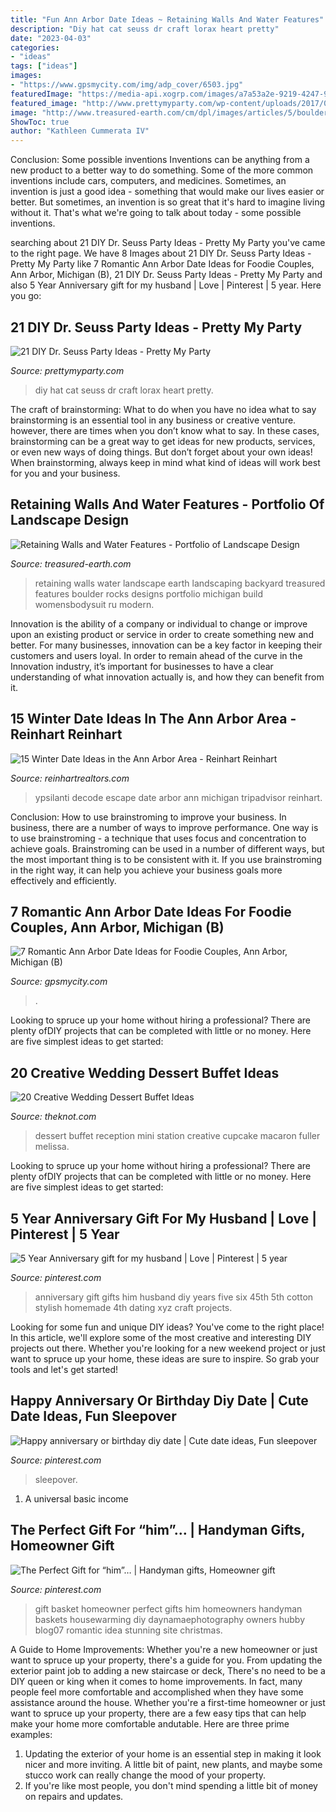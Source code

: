 ```yaml
---
title: "Fun Ann Arbor Date Ideas ~ Retaining Walls And Water Features"
description: "Diy hat cat seuss dr craft lorax heart pretty"
date: "2023-04-03"
categories:
- "ideas"
tags: ["ideas"]
images:
- "https://www.gpsmycity.com/img/adp_cover/6503.jpg"
featuredImage: "https://media-api.xogrp.com/images/a7a53a2e-9219-4247-9147-d894577be239~rs_768.h"
featured_image: "http://www.prettymyparty.com/wp-content/uploads/2017/02/diy-cat-in-the-hat-headband.jpg"
image: "http://www.treasured-earth.com/cm/dpl/images/articles/5/boulder-wall-milford-downto.jpg"
ShowToc: true
author: "Kathleen Cummerata IV"
---
```



Conclusion: Some possible inventions
Inventions can be anything from a new product to a better way to do something. Some of the more common inventions include cars, computers, and medicines. Sometimes, an invention is just a good idea - something that would make our lives easier or better. But sometimes, an invention is so great that it's hard to imagine living without it. That's what we're going to talk about today - some possible inventions.

	

		
searching about 21 DIY Dr. Seuss Party Ideas - Pretty My Party you've came to the right page. We have 8 Images about 21 DIY Dr. Seuss Party Ideas - Pretty My Party like 7 Romantic Ann Arbor Date Ideas for Foodie Couples, Ann Arbor, Michigan (B), 21 DIY Dr. Seuss Party Ideas - Pretty My Party and also 5 Year Anniversary gift for my husband | Love | Pinterest | 5 year. Here you go:
		
    
## 21 DIY Dr. Seuss Party Ideas - Pretty My Party

<img loading=lazy src="http://www.prettymyparty.com/wp-content/uploads/2017/02/diy-cat-in-the-hat-headband.jpg" onerror="this.onerror=null;this.src='https://tse1.mm.bing.net/th?id=OIP.BEaP3f8bOwAMcIyPpNr-AQHaNG&amp;pid=15.1';" alt="21 DIY Dr. Seuss Party Ideas - Pretty My Party">

_Source: prettymyparty.com_

>diy hat cat seuss dr craft lorax heart pretty. 

	

The craft of brainstorming: What to do when you have no idea what to say
brainstorming is an essential tool in any business or creative venture. however, there are times when you don’t know what to say. In these cases, brainstorming can be a great way to get ideas for new products, services, or even new ways of doing things. But don’t forget about your own ideas! When brainstorming, always keep in mind what kind of ideas will work best for you and your business.

    
## Retaining Walls And Water Features - Portfolio Of Landscape Design

<img loading=lazy src="http://www.treasured-earth.com/cm/dpl/images/articles/5/boulder-wall-milford-downto.jpg" onerror="this.onerror=null;this.src='https://tse3.mm.bing.net/th?id=OIP.XUIuewFQfOi0N22pAYSFcwHaFj&amp;pid=15.1';" alt="Retaining Walls and Water Features - Portfolio of Landscape Design">

_Source: treasured-earth.com_

>retaining walls water landscape earth landscaping backyard treasured features boulder rocks designs portfolio michigan build womensbodysuit ru modern. 

	

Innovation is the ability of a company or individual to change or improve upon an existing product or service in order to create something new and better. For many businesses, innovation can be a key factor in keeping their customers and users loyal. In order to remain ahead of the curve in the Innovation industry, it’s important for businesses to have a clear understanding of what innovation actually is, and how they can benefit from it.

    
## 15 Winter Date Ideas In The Ann Arbor Area - Reinhart Reinhart

<img loading=lazy src="http://boojblogbucket.s3-us-west-1.amazonaws.com/reinhart/2018/12/28183452/Decode.png" onerror="this.onerror=null;this.src='https://tse1.mm.bing.net/th?id=OIP.3UquBO5Osh8yWZKgSzMqcQHaDm&amp;pid=15.1';" alt="15 Winter Date Ideas in the Ann Arbor Area - Reinhart Reinhart">

_Source: reinhartrealtors.com_

>ypsilanti decode escape date arbor ann michigan tripadvisor reinhart. 

	

Conclusion: How to use brainstroming to improve your business.
In business, there are a number of ways to improve performance. One way is to use brainstroming - a technique that uses focus and concentration to achieve goals. Brainstroming can be used in a number of different ways, but the most important thing is to be consistent with it. If you use brainstroming in the right way, it can help you achieve your business goals more effectively and efficiently.

    
## 7 Romantic Ann Arbor Date Ideas For Foodie Couples, Ann Arbor, Michigan (B)

<img loading=lazy src="https://www.gpsmycity.com/img/adp_cover/6503.jpg" onerror="this.onerror=null;this.src='https://tse1.mm.bing.net/th?id=OIP.AxH5neWjMXSEP_bDIgee8gHaHa&amp;pid=15.1';" alt="7 Romantic Ann Arbor Date Ideas for Foodie Couples, Ann Arbor, Michigan (B)">

_Source: gpsmycity.com_

>. 

	

Looking to spruce up your home without hiring a professional? There are plenty ofDIY projects that can be completed with little or no money. Here are five simplest ideas to get started: 

    
## 20 Creative Wedding Dessert Buffet Ideas

<img loading=lazy src="https://media-api.xogrp.com/images/a7a53a2e-9219-4247-9147-d894577be239~rs_768.h" onerror="this.onerror=null;this.src='https://tse4.mm.bing.net/th?id=OIP.TwJbmkSXUv5UBACHP7pR7AHaJ4&amp;pid=15.1';" alt="20 Creative Wedding Dessert Buffet Ideas">

_Source: theknot.com_

>dessert buffet reception mini station creative cupcake macaron fuller melissa. 

	

Looking to spruce up your home without hiring a professional? There are plenty ofDIY projects that can be completed with little or no money. Here are five simplest ideas to get started: 

    
## 5 Year Anniversary Gift For My Husband | Love | Pinterest | 5 Year

<img loading=lazy src="https://s-media-cache-ak0.pinimg.com/736x/23/b4/2a/23b42a73cf2a121f931a9bcff50a871d.jpg" onerror="this.onerror=null;this.src='https://tse1.mm.bing.net/th?id=OIP.wUUuOY1bEV3Ywp-jttBm0wHaFj&amp;pid=15.1';" alt="5 Year Anniversary gift for my husband | Love | Pinterest | 5 year">

_Source: pinterest.com_

>anniversary gift gifts him husband diy years five six 45th 5th cotton stylish homemade 4th dating xyz craft projects. 

	

Looking for some fun and unique DIY ideas? You've come to the right place! In this article, we'll explore some of the most creative and interesting DIY projects out there. Whether you're looking for a new weekend project or just want to spruce up your home, these ideas are sure to inspire. So grab your tools and let's get started!

    
## Happy Anniversary Or Birthday Diy Date | Cute Date Ideas, Fun Sleepover

<img loading=lazy src="https://i.pinimg.com/736x/96/fa/31/96fa31dd243c44506c544d485f0f4bc9.jpg" onerror="this.onerror=null;this.src='https://tse3.mm.bing.net/th?id=OIP.CVEx1srLZ2ImJcnVS3n9gQHaNK&amp;pid=15.1';" alt="Happy anniversary or birthday diy date | Cute date ideas, Fun sleepover">

_Source: pinterest.com_

>sleepover. 

	

1. A universal basic income

    
## The Perfect Gift For “him”… | Handyman Gifts, Homeowner Gift

<img loading=lazy src="https://i.pinimg.com/originals/3b/ff/39/3bff3961098ba51fe70d73e110ea1154.jpg" onerror="this.onerror=null;this.src='https://tse3.mm.bing.net/th?id=OIP.qbMR6_udJOr4jkM-1PnIEwHaLG&amp;pid=15.1';" alt="The Perfect Gift for “him”… | Handyman gifts, Homeowner gift">

_Source: pinterest.com_

>gift basket homeowner perfect gifts him homeowners handyman baskets housewarming diy daynamaephotography owners hubby blog07 romantic idea stunning site christmas. 

	

A Guide to Home Improvements: Whether you're a new homeowner or just want to spruce up your property, there's a guide for you. From updating the exterior paint job to adding a new staircase or deck,
There's no need to be a DIY queen or king when it comes to home improvements. In fact, many people feel more comfortable and accomplished when they have some assistance around the house. Whether you're a first-time homeowner or just want to spruce up your property, there are a few easy tips that can help make your home more comfortable andutable. Here are three prime examples: 
1) Updating the exterior of your home is an essential step in making it look nicer and more inviting. A little bit of paint, new plants, and maybe some stucco work can really change the mood of your property. 
2) If you're like most people, you don't mind spending a little bit of money on repairs and updates.

